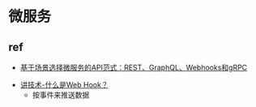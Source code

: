# 微服务


## ref
+ [基于场景选择微服务的API范式：REST、GraphQL、Webhooks和gRPC](https://toutiao.io/posts/t3enj4b/preview)

<!-- web hook -->
+ [讲技术-什么是Web Hook？](https://segmentfault.com/a/1190000020249988)
    + 按事件来推送数据
